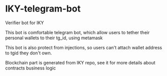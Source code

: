 # IKY-telegram-bot
Verifier bot for IKY


This bot is comfortable telegram bot, which allow users to tether their personal wallets to their tg_id, using metamask

This bot is also protect from injections, so users can't attach wallet address to tgid they don't own.


Blockchain part is generated from IKY repo, see it for more details about contracts business logic
